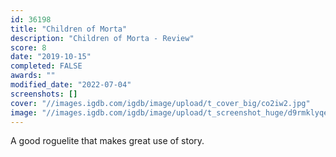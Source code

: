 ```yaml
---
id: 36198
title: "Children of Morta"
description: "Children of Morta - Review"
score: 8
date: "2019-10-15"
completed: FALSE
awards: ""
modified_date: "2022-07-04"
screenshots: []
cover: "//images.igdb.com/igdb/image/upload/t_cover_big/co2iw2.jpg"
image: "//images.igdb.com/igdb/image/upload/t_screenshot_huge/d9rmklyqe0svtcvizmbu.jpg"
---
```

A good roguelite that makes great use of story.